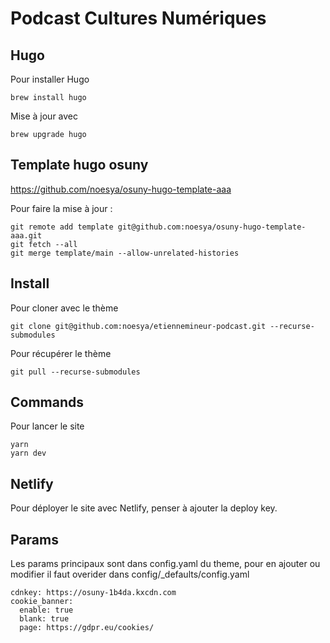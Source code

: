 # Podcast Cultures Numériques

## Hugo
Pour installer Hugo
```
brew install hugo
```
Mise à jour avec
```
brew upgrade hugo
```


## Template hugo osuny
https://github.com/noesya/osuny-hugo-template-aaa

Pour faire la mise à jour :
```
git remote add template git@github.com:noesya/osuny-hugo-template-aaa.git
git fetch --all
git merge template/main --allow-unrelated-histories
```


## Install

Pour cloner avec le thème
```
git clone git@github.com:noesya/etiennemineur-podcast.git --recurse-submodules
```
Pour récupérer le thème
```
git pull --recurse-submodules
```


## Commands

Pour lancer le site
```
yarn
yarn dev
```


## Netlify
Pour déployer le site avec Netlify, penser à ajouter la deploy key.


## Params

Les params principaux sont dans config.yaml du theme, pour en ajouter ou modifier il faut overider dans config/_defaults/config.yaml
```
cdnkey: https://osuny-1b4da.kxcdn.com
cookie_banner:
  enable: true
  blank: true
  page: https://gdpr.eu/cookies/
```

